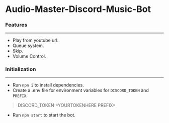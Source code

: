 # Audio-Master-Discord-Music-Bot
### Features

------------

- Play from youtube url.
- Queue system.
- Skip.
- Volume Control.

### Initialization

------------

- Run `npm i` to install dependencies.
- Create a .env file for environment variables for `DISCORD_TOKEN` and `PREFIX`.
> DISCORD_TOKEN =YOURTOKENHERE
> PREFIX=
- Run `npm start` to start the bot.
